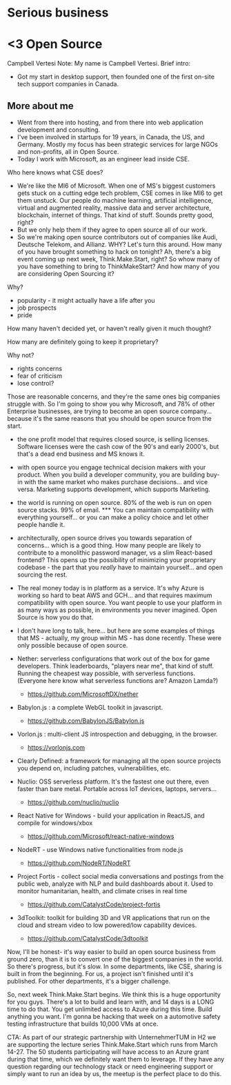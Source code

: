 # Serious business 
# <3 Open Source

Campbell Vertesi
Note: My name is Campbell Vertesi. Brief intro:
* Got my start in desktop support, then founded one of the first on-site tech support companies in Canada. 



## More about me
* Went from there into hosting, and from there into web application development and consulting.
* I've been involved in startups for 19 years, in Canada, the US, and Germany. Mostly my focus has been strategic services for large NGOs and non-profits, all in Open Source.
* Today I work with Microsoft, as an engineer lead inside CSE. 

Who here knows what CSE does?
* We're like the MI6 of Microsoft. When one of MS's biggest customers gets stuck on a cutting edge tech problem, CSE comes in like MI6 to get them unstuck. Our people do machine learning, artificial intelligence, virtual and augmented reality, massive data and server architecture, blockchain, internet of things. That kind of stuff. Sounds pretty good, right?
* But we only help them if they agree to open source all of our work. 
* So we're making open source contributors out of companies like Audi, Deutsche Telekom, and Allianz. 
WHY?
Let's turn this around. How many of you have brought something to hack on tonight? Ah, there's a big event coming up next week, Think.Make.Start, right? So whow many of you have something to bring to ThinkMakeStart?
And how many of you are considering Open Sourcing it?

Why?
- popularity - it might actually have a life after you
- job prospects
- pride

How many haven't decided yet, or haven't really given it much thought?

How many are definitely going to keep it proprietary?

Why not?
- rights concerns
- fear of criticism
- lose control?


Those are reasonable concerns, and they're the same ones big companies struggle with. So I'm going to show you why Microsoft, and 78% of other Enterprise businesses, are trying to become an open source company... because it's the same reasons that you should be open source from the start.

* the one profit model that requires closed source, is selling licenses. Software licenses were the cash cow of the 90's and early 2000's, but that's a dead end business and MS knows it.
* with open source you engage technical decision makers with your product. When you build a developer community, you are building buy-in with the same market who makes purchase decisions... and vice versa. Marketing supports development, which supports Marketing. 
* the world is running on open source. 80% of the web is run on open source stacks. 99% of email. *** You can maintain compatibility with everything yourself... or you can make a policy choice and let other people handle it.
* architecturally, open source drives you towards separation of concerns... which is a good thing. How many people are likely to contribute to a monolithic password manager, vs a slim React-based frontend? This opens up the possibility of minimizing your proprietary codebase - the part that you *really* have to maintain yourself... and open sourcing the rest.
* The real money today is in platform as a service. It's why Azure is working so hard to beat AWS and GCH... and that requires maximum compatibility with open source. You want people to use your platform in as many ways as possible, in environments you never imagined. Open Source is how you do that.

* I don't have long to talk, here... but here are some examples of things that MS - actually, my group within MS - has done recently. These were only possible because of open source. 

* Nether: serverless configurations that work out of the box for game developers. Think leaderboards, "players near me", that kind of stuff. Running the cheapest way possible, with serverless functions. (Everyone here know what serverless functions are? Amazon Lamda?)
  * https://github.com/MicrosoftDX/nether
* Babylon.js : a complete WebGL toolkit in javascript. 
  * https://github.com/BabylonJS/Babylon.js
* Vorlon.js : multi-client JS introspection and debugging, in the browser.
  * https://vorlonjs.com
* Clearly Defined: a framework for managing all the open source projects you depend on, including patches, vulnerabilities, etc.
* Nuclio: OSS serverless platform. It's the fastest one out there, even faster than bare metal. Portable across IoT devices, laptops, servers...
  * https://github.com/nuclio/nuclio
* React Native for Windows - build your application in ReactJS, and compile for windows/xbox
  * https://github.com/Microsoft/react-native-windows
* NodeRT - use Windows native functionalities from node.js
  * https://github.com/NodeRT/NodeRT
* Project Fortis - collect social media conversations and postings from the public web, analyze with NLP and build dashboards about it. Used to monitor humanitarian, health, and climate crises in real time
  * https://github.com/CatalystCode/project-fortis
* 3dToolkit: toolkit for building 3D and VR applications that run on the cloud and stream video to low powered/low capability devices.
  * https://github.com/CatalystCode/3dtoolkit

Now, I'll be honest- it's way easier to build an open source business from ground zero, than it is to convert one of the biggest companies in the world. So there's progress, but it's slow. In some departments, like CSE, sharing is built in from the beginning. For us, a project isn't finished until it's published. For other departments, it's a bigger challenge.  

So, next week Think.Make.Start begins. We think this is a huge opportunity for you guys. There's a lot to build and learn with, and 14 days is a LONG time to do that. You get unlimited access to Azure during this time. Build anything you want. I'm gonna be hacking that week on a automotive safety testing infrastructure that builds 10,000 VMs at once.

CTA: As part of our strategic partnership with UnternehmerTUM in H2 we are supporting the lecture series Think.Make.Start which runs from March 14-27. The 50 students participating will have access to an Azure grant during that time, which we definitely want them to leverage. If they have any question regarding our technology stack or need engineering support or simply want to run an idea by us, the meetup is the perfect place to do this. 
